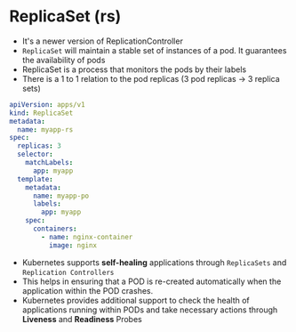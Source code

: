 # ReplicaSet (rs)

- It's a newer version of ReplicationController
- `ReplicaSet` will maintain a stable set of instances of a pod. It guarantees the availability of pods
- ReplicaSet is a process that monitors the pods by their labels
- There is a 1 to 1 relation to the pod replicas (3 pod replicas -> 3 replica sets)

```yaml
apiVersion: apps/v1
kind: ReplicaSet
metadata:
  name: myapp-rs
spec:
  replicas: 3
  selector:
    matchLabels:
      app: myapp
  template:
    metadata:
      name: myapp-po
      labels:
        app: myapp
    spec:
      containers:
        - name: nginx-container
          image: nginx
```

- Kubernetes supports **self-healing** applications through `ReplicaSets` and `Replication Controllers`
- This helps in ensuring that a POD is re-created automatically when the application within the POD crashes.
- Kubernetes provides additional support to check the health of applications running within PODs and take necessary actions through **Liveness** and **Readiness** Probes
